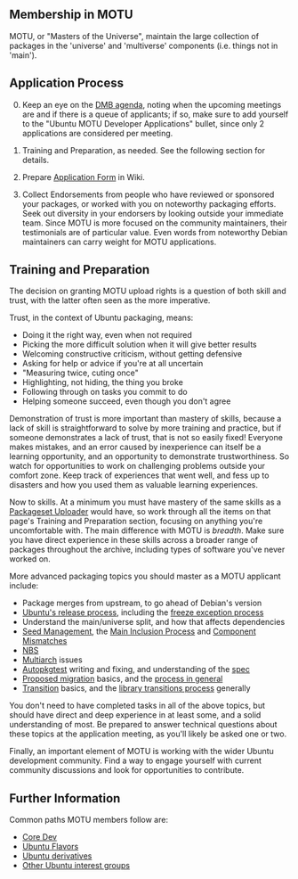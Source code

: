 Membership in MOTU
------------------

MOTU, or "Masters of the Universe", maintain the large collection of packages in the 'universe' and 'multiverse' components (i.e. things not in 'main').


Application Process
-------------------

0.  Keep an eye on the [DMB agenda](https://wiki.ubuntu.com/DeveloperMembershipBoard/Agenda), noting when the upcoming meetings are and if there is a queue of applicants; if so, make sure to add yourself to the "Ubuntu MOTU Developer Applications" bullet, since only 2 applications are considered per meeting.

1.  Training and Preparation, as needed.  See the following section for details.

2.  Prepare [Application Form](https://wiki.ubuntu.com/DeveloperMembershipBoard/ApplicationProcess) in Wiki.

3.  Collect Endorsements from people who have reviewed or sponsored your packages, or worked with you on noteworthy packaging efforts.  Seek out diversity in your endorsers by looking outside your immediate team.  Since MOTU is more focused on the community maintainers, their testimonials are of particular value.  Even words from noteworthy Debian maintainers can carry weight for MOTU applications.


Training and Preparation
------------------------

The decision on granting MOTU upload rights is a question of both skill and trust, with the latter often seen as the more imperative.

Trust, in the context of Ubuntu packaging, means:

  * Doing it the right way, even when not required
  * Picking the more difficult solution when it will give better results
  * Welcoming constructive criticism, without getting defensive
  * Asking for help or advice if you're at all uncertain
  * "Measuring twice, cuting once"
  * Highlighting, not hiding, the thing you broke
  * Following through on tasks you commit to do
  * Helping someone succeed, even though you don't agree

Demonstration of trust is more important than mastery of skills, because a lack of skill is straightforward to solve by more training and practice, but if someone demonstrates a lack of trust, that is not so easily fixed!  Everyone makes mistakes, and an error caused by inexperience can itself be a learning opportunity, and an opportunity to demonstrate trustworthiness.  So watch for opportunities to work on challenging problems outside your comfort zone.  Keep track of experiences that went well, and fess up to disasters and how you used them as valuable learning experiences.

Now to skills.  At a minimum you must have mastery of the same skills as a [Packageset Uploader](MembershipInPackageSet) would have, so work through all the items on that page's Training and Preparation section, focusing on anything you're uncomfortable with.  The main difference with MOTU is *breadth*.  Make sure you have direct experience in these skills across a broader range of packages throughout the archive, including types of software you've never worked on.

More advanced packaging topics you should master as a MOTU applicant include:

  * Package merges from upstream, to go ahead of Debian's version
  * [Ubuntu's release process](https://wiki.ubuntu.com/UbuntuDevelopment/ReleaseProcess), including the
    [freeze exception process](https://wiki.ubuntu.com/FreezeExceptionProcess)
  * Understand the main/universe split, and how that affects dependencies
  * [Seed Management](https://wiki.ubuntu.com/SeedManagement), the [Main Inclusion Process](https://wiki.ubuntu.com/MainInclusionProcess) and [Component Mismatches](https://people.canonical.com/~ubuntu-archive/component-mismatches-proposed.html)
  * [NBS](https://people.canonical.com/~ubuntu-archive/nbs.html)
  * [Multiarch](https://wiki.ubuntu.com/MultiarchCross) issues
  * [Autopkgtest](PackageTests.md) writing and fixing, and understanding of the [spec](https://salsa.debian.org/ci-team/autopkgtest/-/blob/master/doc/README.package-tests.rst)
  * [Proposed migration](ProposedMigration.md) basics, and the [process in general](https://wiki.ubuntu.com/ProposedMigration)
  * [Transition](Transitions.md) basics, and the [library transitions process](https://people.canonical.com/~ubuntu-archive/transitions/) generally

You don't need to have completed tasks in all of the above topics, but should have direct and deep experience in at least some, and a solid understanding of most.  Be prepared to answer technical questions about these topics at the application meeting, as you'll likely be asked one or two.

Finally, an important element of MOTU is working with the wider Ubuntu development community.  Find a way to engage yourself with current community discussions and look for opportunities to contribute.


Further Information
-------------------

Common paths MOTU members follow are:

  * [Core Dev](MembershipInCoreDev.md)
  * [Ubuntu Flavors](https://wiki.ubuntu.com/UbuntuFlavors)
  * [Ubuntu derivatives](https://wiki.ubuntu.com/DerivativeTeam/Derivatives)
  * [Other Ubuntu interest groups](https://wiki.ubuntu.com/Teams)
